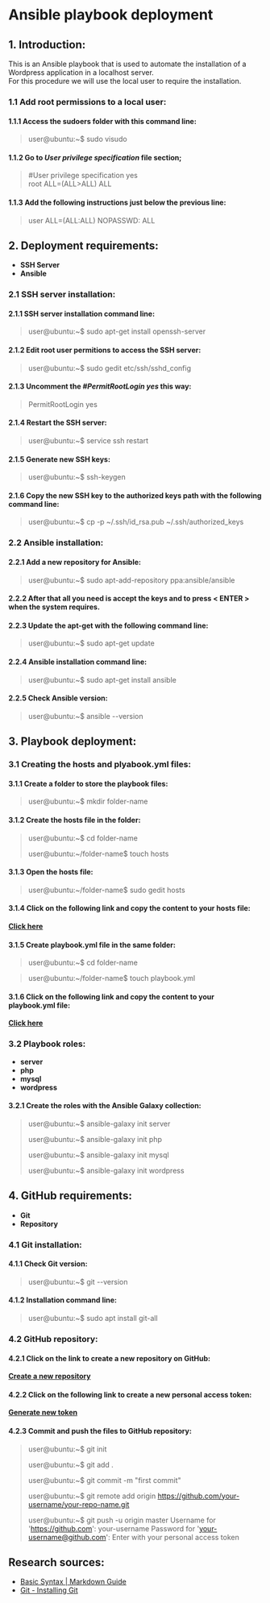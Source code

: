 Ansible playbook deployment
==========================

## 1. Introduction:

This is an Ansible playbook that is used to automate the installation of a Wordpress application in a localhost server.  
For this procedure we will use the local user to require the installation.

### 1.1 Add root permissions to a local user:
#### 1.1.1 Access the sudoers folder with this command line:

>user@ubuntu:~$ sudo visudo

#### 1.1.2 Go to *User privilege specification* file section;

>#User privilege specification yes  
root  ALL=(ALL>ALL) ALL

#### 1.1.3 Add the following instructions just below the previous line:

>user  ALL=(ALL:ALL) NOPASSWD: ALL

## 2. Deployment requirements:

- **SSH Server**
- **Ansible**

### 2.1 SSH server installation:

#### 2.1.1 SSH server installation command line:

>user@ubuntu:~$ sudo apt-get install openssh-server

#### 2.1.2 Edit root user permitions to access the SSH server:

>user@ubuntu:~$ sudo gedit etc/ssh/sshd_config

#### 2.1.3 Uncomment the *#PermitRootLogin yes* this way:

>PermitRootLogin yes

#### 2.1.4 Restart the SSH server:

>user@ubuntu:~$ service ssh restart

#### 2.1.5 Generate new SSH keys:

>user@ubuntu:~$ ssh-keygen

#### 2.1.6 Copy the new SSH key to the authorized keys path with the following command line:

>user@ubuntu:~$ cp -p ~/.ssh/id_rsa.pub ~/.ssh/authorized_keys

### 2.2 Ansible installation:

#### 2.2.1 Add a new repository for Ansible:

>user@ubuntu:~$ sudo apt-add-repository ppa:ansible/ansible

#### 2.2.2 After that all you need is accept the keys and to press < ENTER > when the system requires.

#### 2.2.3 Update the apt-get with the following command line:

>user@ubuntu:~$ sudo apt-get update

#### 2.2.4 Ansible installation command line:

>user@ubuntu:~$ sudo apt-get install ansible

#### 2.2.5 Check Ansible version:

>user@ubuntu:~$ ansible --version

## 3. Playbook deployment:

### 3.1 Creating the hosts and plyabook.yml files:

#### 3.1.1 Create a folder to store the playbook files:

>user@ubuntu:~$ mkdir folder-name

#### 3.1.2 Create the hosts file in the folder:

>user@ubuntu:~$ cd folder-name 
> 
>user@ubuntu:~/folder-name$ touch hosts

#### 3.1.3 Open the hosts file:

>user@ubuntu:~/folder-name$ sudo gedit hosts

#### 3.1.4 Click on the following link and copy the content to your hosts file:

**[Click here](https://github.com/maa-targino/Playbook-Ansible/blob/master/hosts)**

#### 3.1.5 Create playbook.yml file in the same folder:

>user@ubuntu:~$ cd folder-name

>user@ubuntu:~/folder-name$ touch playbook.yml

#### 3.1.6 Click on the following link and copy the content to your playbook.yml file:

**[Click here](https://github.com/maa-targino/Playbook-Ansible/blob/master/playbook.yml)**

### 3.2 Playbook roles:

- **server**
- **php**
- **mysql**
- **wordpress**

#### 3.2.1 Create the roles with the Ansible Galaxy collection:

>user@ubuntu:~$ ansible-galaxy init server  
>
>user@ubuntu:~$ ansible-galaxy init php  
>
>user@ubuntu:~$ ansible-galaxy init mysql  
>
>user@ubuntu:~$ ansible-galaxy init wordpress  

## 4. GitHub requirements:

- **Git**
- **Repository**

### 4.1 Git installation:

#### 4.1.1 Check Git version:

>user@ubuntu:~$ git --version

#### 4.1.2 Installation command line:

>user@ubuntu:~$ sudo apt install git-all

### 4.2 GitHub repository:

#### 4.2.1 Click on the link to create a new repository on GitHub:

**[Create a new repository](https://github.com/new)**

#### 4.2.2 Click on the following link to create a new personal access token:

**[Generate new token](https://github.com/settings/tokens/new)**

#### 4.2.3 Commit and push the files to GitHub repository:

>user@ubuntu:~$ git init  
>
>user@ubuntu:~$ git add .  
>
>user@ubuntu:~$ git commit -m "first commit"  
>
>user@ubuntu:~$ git remote add origin https://github.com/your-username/your-repo-name.git  
>
>user@ubuntu:~$ git push -u origin master
>Username for 'https://github.com': your-username
>Password for 'your-username@github.com': Enter with your personal access token

## Research sources:

- [Basic Syntax | Markdown Guide](https://www.markdownguide.org/basic-syntax/)
- [Git - Installing Git](https://git-scm.com/book/en/v2/Getting-Started-Installing-Git)




